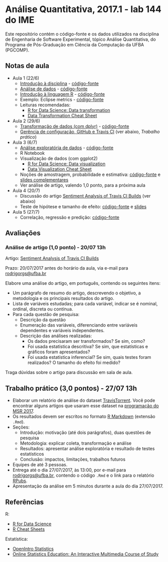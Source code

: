 # Análise Quantitativa, 2017.1 - lab 144 do IME

Este repositório contém o código-fonte e os dados utilizados na disciplina de Engenharia de Software Experimental, tópico Análise Quantitativa, do Programa de Pós-Graduação em Ciência da Computação da UFBA (PGCOMP).

## Notas de aula

- Aula 1 (22/6)
  - [Introdução à disciplina](http://rpubs.com/rodrigorgs/intro) - [código-fonte](slides/intro.Rmd)
  - [Análise de dados](http://rpubs.com/rodrigorgs/processo) - [código-fonte](slides/processo.Rmd)
  - [Introdução à linguagem R](http://rpubs.com/rodrigorgs/intro-R_) - [código-fonte](slides/intro-R.Rmd)
  - Exemplo: Eclipse metrics - [código-fonte](slides/eclipse-metrics.Rmd)
  - Leituras recomendadas:
    - [R for Data Science: Data transformation](http://r4ds.had.co.nz/transform.html)
    - [Data Transformation Cheat Sheet](https://github.com/rstudio/cheatsheets/raw/master/source/pdfs/data-transformation-cheatsheet.pdf)
- Aula 2 (29/6)
  - [Transformação de dados (com dplyr)](http://rpubs.com/rodrigorgs/transformacao) - [código-fonte](slides/transformacao.Rmd)
  - [Gerência de configuração, GitHub e Travis CI](https://github.com/rodrigorgs/analise-quantitativa/blob/master/slides/github-ci.md) (ver abaixo, *Trabalho prático*)
- Aula 3 (6/7)
  - [Análise exploratória de dados](http://rpubs.com/rodrigorgs/eda) - [código-fonte](slides/eda.Rmd)
  - R Notebook
  - Visualização de dados (com ggplot2)
    - [R for Data Science: Data visualization](http://r4ds.had.co.nz/data-visualisation.html)
    - [Data Visualization Cheat Sheet](https://www.rstudio.com/wp-content/uploads/2016/11/ggplot2-cheatsheet-2.1.pdf)
  - Noções de amostragem, probabilidade e estimativa: [código-fonte](slides/estimativa.Rmd) e [slides complementares](https://docs.google.com/presentation/d/1H4_XZRhjrZnxABet_IXejwPu72e3XlgNoOgZtFrp6oM/edit?usp=sharing)
  - Ver análise de artigo, valendo 1,0 ponto, para a próxima aula
- Aula 4 (20/7)
  - Discussão do artigo [Sentiment Analysis of Travis CI Builds](https://rodrigorgs.github.io/files/msr2017-rodrigo.pdf) (ver abaixo)
  - Teste de hipótese e tamanho de efeito: [código-fonte](slides/inferencia.Rmd) e [slides](http://rpubs.com/rodrigorgs/inferencia)
- Aula 5 (27/7)
  - Correlação, regressão e predição: [código-fonte](slides/regressao.Rmd)

## Avaliações

### Análise de artigo (1,0 ponto) - 20/07 13h

Artigo: [Sentiment Analysis of Travis CI Builds](https://rodrigorgs.github.io/files/msr2017-rodrigo.pdf)

Prazo: 20/07/2017 antes do horário da aula, via e-mail para <rodrigorgs@ufba.br>

Elabore uma análise do artigo, em português, contendo os seguintes itens:

- Um parágrafo de resumo do artigo, descrevendo o objetivo, a metodologia e os principais resultados do artigo.
- Lista de variáveis estudadas; para cada variável, indicar se é nominal, ordinal, discreta ou contínua.
- Para cada questão de pesquisa:
  - Descrição da questão
  - Enumeração das variáveis, diferenciando entre variáveis dependentes e variáveis independentes.
  - Descrição das análises realizadas:
    - Os dados precisaram ser transformados? Se sim, como?
    - Foi usada estatística descritiva? Se sim, que estatísticas e gráficos foram apresentados?
    - Foi usada estatística inferencial? Se sim, quais testes foram realizados? O tamanho do efeito foi medido?

Traga dúvidas sobre o artigo para discussão em sala de aula.

## Trabalho prático (3,0 pontos) - 27/07 13h

- Elaborar um relatório de análise do dataset [TravisTorrent](https://travistorrent.testroots.org/). Você pode encontrar alguns artigos que usaram esse dataset na [programação do MSR 2017](http://2017.msrconf.org/#/program).
- Os resultados devem ser escritos no formato [R Markdown](http://rmarkdown.rstudio.com/) (extensão `.Rmd`).
- Seções:
  - Introdução: motivação (até dois parágrafos), duas questões de pesquisa
  - Metodologia: explicar coleta, transformação e análise
  - Resultados: apresentar análise exploratória e resultado de testes estatísticos
  - Conclusão: impactos, limitações, trabalhos futuros
- Equipes de até 3 pessoas.
- Entrega até o dia 27/07/2017, às 13:00, por e-mail para <rodrigorgs@ufba.br>, contendo o código `.Rmd` e o link para o relatório [RPubs](https://rpubs.com/).
- Apresentação da análise em 5 minutos durante a aula do dia 27/07/2017.

## Referências

R:

- [R for Data Science](http://r4ds.had.co.nz/)
- [R Cheat Sheets](https://www.rstudio.com/resources/cheatsheets/)

Estatística:

- [OpenIntro Statistics](https://www.openintro.org/stat/)
- [Online Statistics Education: An Interactive Multimedia Course of Study](http://onlinestatbook.com/)
